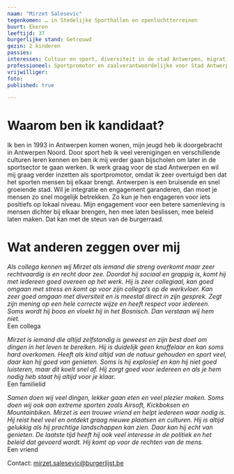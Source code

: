 ```yaml
---
naam: "Mirzet Salesevic"
tegenkomen: … in Stedelijke Sporthallen en openluchtterreinen
buurt: Ekeren
leeftijd: 37
burgerlijke stand: Getrouwd
gezin: 2 kinderen
passies:
interesses: Cultuur en sport, diversiteit in de stad Antwerpen, migratie
professioneel: Sportpromotor en zaalverantwoordelijke voor Stad Antwerpen
vrijwilliger:
foto:
published: true

---
```

# Waarom ben ik kandidaat?
Ik ben in 1993 in Antwerpen komen wonen, mijn jeugd heb ik doorgebracht in Antwerpen Noord. Door sport heb ik veel verenigingen en verschillende culturen leren kennen en ben ik mij verder gaan bijscholen om later in de sportsector te gaan werken. Ik werk graag voor de stad Antwerpen en wil mij graag verder inzetten als sportpromotor, omdat ik zeer overtuigd ben dat het sporten mensen bij elkaar brengt.  Antwerpen is een bruisende en snel groeiende  stad. Wil je integratie en engagement garanderen, dan moet je mensen zo snel  mogelijk betrekken. Zo kun je hen engageren voor iets positiefs op lokaal niveau. Mijn engagement voor een betere samenleving is mensen dichter bij elkaar brengen, hen mee laten beslissen, mee beleid laten maken. Dat kan met de steun van de burgerraad.

# Wat anderen zeggen over mij
_Als collega kennen wij Mirzet als iemand die streng overkomt maar zeer rechtvaardig is en recht door zee. Doordat hij sociaal en grappig is, komt hij met iedereen goed overeen op het werk. Hij is zeer collegiaal, kan goed omgaan met stress en komt op voor zijn collega’s op de werkvloer. Kan zeer goed omgaan met diversiteit en is meestal direct in zijn gesprek.  Zegt zijn mening op een hele correcte wijze en heeft respect voor iedereen. Soms wordt hij boos en vloekt hij in het Bosnisch. Dan verstaan wij hem niet._  
Een collega

_Mirzet is iemand die altijd zelfstandig is geweest en zijn best doet om dingen in het leven te bereiken. Hij is duidelijk geen knuffelaar en kan soms hard overkomen. Heeft als kind altijd van de natuur gehouden en sport veel, daar kan hij goed van genieten. Soms is hij explosief en kan hij niet goed luisteren, maar dit koelt snel af. Hij zorgt goed voor iedereen en als je hem nodig heb staat hij altijd voor je klaar._   
Een familielid

_Samen doen wij veel dingen, lekker gaan eten en veel plezier maken. Soms doen wij ook aan extreme sporten zoals Airsoft, Kickboksen en  Mountainbiken. Mirzet is een trouwe vriend en helpt iedereen waar nodig is. Hij reist heel veel en ontdekt graag nieuwe plaatsen en culturen. Hij is altijd gelukkig als hij prachtige landschappen kan zien. Daar kan hij echt van genieten. De laatste tijd heeft hij ook veel interesse in de politiek en het beleid dat gevoerd wordt. Hij komt op voor de rechten van de mens._  
Een vriend


Contact: mirzet.salesevic@burgerlijst.be
